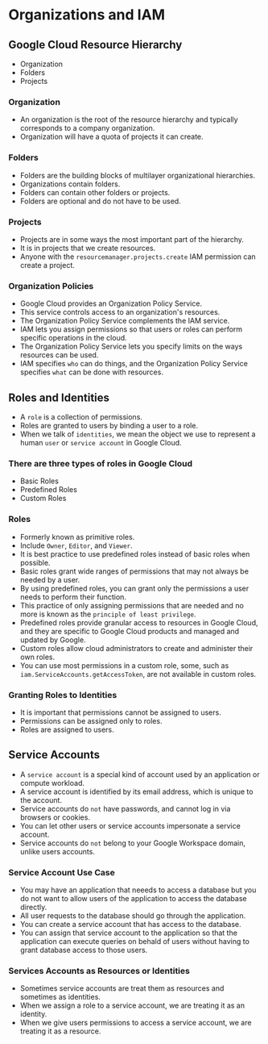 # Organizations and IAM

## Google Cloud Resource Hierarchy

- Organization
- Folders
- Projects

### Organization

- An organization is the root of the resource hierarchy and typically corresponds to a company organization.
- Organization will have a quota of projects it can create.

### Folders

- Folders are the building blocks of multilayer organizational hierarchies. 
- Organizations contain folders. 
- Folders can contain other folders or projects. 
- Folders are optional and do not have to be used.

### Projects

- Projects are in some ways the most important part of the hierarchy. 
- It is in projects that we create resources.
- Anyone with the `resourcemanager.projects.create` IAM permission can create a project.

### Organization Policies

- Google Cloud provides an Organization Policy Service.
- This service controls access to an organization's resources.
- The Organization Policy Service complements the IAM service.
- IAM lets you assign permissions so that users or roles can perform specific operations in the cloud.
- The Organization Policy Service lets you specify limits on the ways resources can be used.
- IAM specifies `who` can do things, and the Organization Policy Service specifies `what` can be done with resources.

## Roles and Identities

- A `role` is a collection of permissions.
- Roles are granted to users by binding a user to a role.
- When we talk of `identities`, we mean the object we use to represent a human `user` or `service account` in Google Cloud.

### There are three types of roles in Google Cloud

- Basic Roles
- Predefined Roles
- Custom Roles

### Roles

- Formerly known as primitive roles.
- Include `Owner`, `Editor`, and `Viewer`.
- It is best practice to use predefined roles instead of basic roles when possible.
- Basic roles grant wide ranges of permissions that may not always be needed by a user.
- By using predefined roles, you can grant only the permissions a user needs to perform their function.
- This practice of only assigning permissions that are needed and no more is known as the `principle of least privilege`.
- Predefined roles provide granular access to resources in Google Cloud, and they are specific to Google Cloud products and managed and updated by Google.
- Custom roles allow cloud administrators to create and administer their own roles.
- You can use most permissions in a custom role, some, such as `iam.ServiceAccounts.getAccessToken`, are not available in custom roles.

### Granting Roles to Identities

- It is important that permissions cannot be assigned to users.
- Permissions can be assigned only to roles.
- Roles are assigned to users.

## Service Accounts

- A `service account` is a special kind of account used by an application or compute workload.
- A service account is identified by its email address, which is unique to the account.
- Service accounts do `not` have passwords, and cannot log in via browsers or cookies.
- You can let other users or service accounts impersonate a service account.
- Service accounts do `not` belong to your Google Workspace domain, unlike users accounts.

### Service Account Use Case

- You may have an application that neeeds to access a database but you do not want to allow users of the application to access the database directly.
- All user requests to the database should go through the application.
- You can create a service account that has access to the database.
- You can assign that service account to the application so that the application can execute queries on behald of users without having to grant database access to those users.

### Services Accounts as Resources or Identities

- Sometimes service accounts are treat them as resources and sometimes as identities. 
- When we assign a role to a service account, we are treating it as an identity.
- When we give users permissions to access a service account, we are treating it as a resource.

